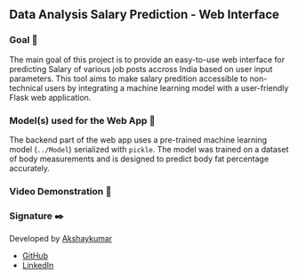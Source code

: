 ## Data Analysis Salary Prediction - Web Interface

### Goal 🎯

The main goal of this project is to provide an easy-to-use web interface for predicting Salary of various job posts accross India based on user input parameters. This tool aims to make salary predition accessible to non-technical users by integrating a machine learning model with a user-friendly Flask web application.

### Model(s) used for the Web App 🧮

The backend part of the web app uses a pre-trained machine learning model (`../Model`) serialized with `pickle`. The model was trained on a dataset of body measurements and is designed to predict body fat percentage accurately.

### Video Demonstration 🎥



### Signature ✒️

Developed by [Akshaykumar](https://github.com/MRMORNINGSTAR2233)

- [GitHub](https://github.com/MRMORNINGSTAR2233)
- [LinkedIn](https://www.linkedin.com/in/akshay-kumar-hegde/)  
